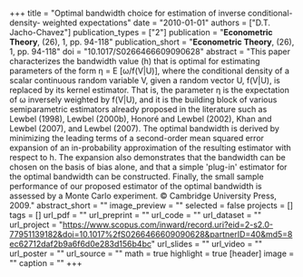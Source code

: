 +++
title = "Optimal bandwidth choice for estimation of inverse conditional-density- weighted expectations"
date = "2010-01-01"
authors = ["D.T. Jacho-Chavez"]
publication_types = ["2"]
publication = "**Econometric Theory**, (26), 1, pp. 94-118"
publication_short = "**Econometric Theory**, (26), 1, pp. 94-118"
doi = "10.1017/S0266466609090628"
abstract = "This paper characterizes the bandwidth value (h) that is optimal for estimating parameters of the form η = E [ω/f(V|U)], where the conditional density of a scalar continuous random variable V, given a random vector U, f(V|U), is replaced by its kernel estimator. That is, the parameter η is the expectation of ω inversely weighted by f(V|U), and it is the building block of various semiparametric estimators already proposed in the literature such as Lewbel (1998), Lewbel (2000b), Honoré and Lewbel (2002), Khan and Lewbel (2007), and Lewbel (2007). The optimal bandwidth is derived by minimizing the leading terms of a second-order mean squared error expansion of an in-probability approximation of the resulting estimator with respect to h. The expansion also demonstrates that the bandwidth can be chosen on the basis of bias alone, and that a simple 'plug-in' estimator for the optimal bandwidth can be constructed. Finally, the small sample performance of our proposed estimator of the optimal bandwidth is assessed by a Monte Carlo experiment. © Cambridge University Press, 2009."
abstract_short = ""
image_preview = ""
selected = false
projects = []
tags = []
url_pdf = ""
url_preprint = ""
url_code = ""
url_dataset = ""
url_project = "https://www.scopus.com/inward/record.uri?eid=2-s2.0-77951139182&doi=10.1017%2fS0266466609090628&partnerID=40&md5=8ec62712daf2b9a6f6d0e283d156b4bc"
url_slides = ""
url_video = ""
url_poster = ""
url_source = ""
math = true
highlight = true
[header]
image = ""
caption = ""
+++
